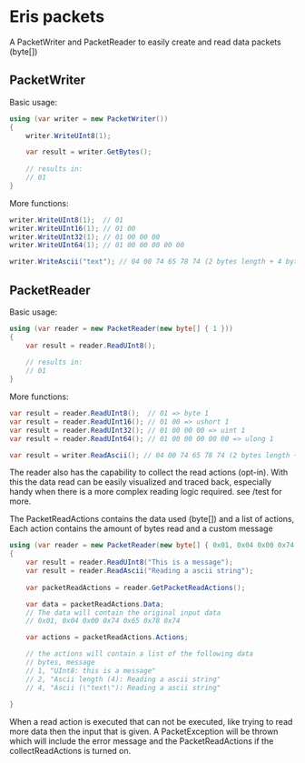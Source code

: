 # Eris packets

A PacketWriter and PacketReader to easily create and read data packets (byte[])

## PacketWriter 

Basic usage:
```c#
using (var writer = new PacketWriter())
{
    writer.WriteUInt8(1);

    var result = writer.GetBytes();
    
    // results in:
    // 01 
}
```

More functions:
```c#
writer.WriteUInt8(1);  // 01
writer.WriteUInt16(1); // 01 00
writer.WriteUInt32(1); // 01 00 00 00
writer.WriteUInt64(1); // 01 00 00 00 00 00

writer.WriteAscii("text"); // 04 00 74 65 78 74 (2 bytes length + 4 bytes text)
```

## PacketReader

Basic usage:
```c#
using (var reader = new PacketReader(new byte[] { 1 }))
{
    var result = reader.ReadUInt8();
    
    // results in:
    // 01    
}
```


More functions:
```c#
var result = reader.ReadUInt8();  // 01 => byte 1
var result = reader.ReadUInt16(); // 01 00 => ushort 1
var result = reader.ReadUInt32(); // 01 00 00 00 => uint 1
var result = reader.ReadUInt64(); // 01 00 00 00 00 00 => ulong 1

var result = writer.ReadAscii(); // 04 00 74 65 78 74 (2 bytes length + 4 bytes text) => "text"
```


The reader also has the capability to collect the read actions (opt-in). With this the data read can be easily visualized and traced back, especially handy when there is a more complex reading logic required.
see /test for more.

The PacketReadActions contains the data used (byte[]) and a list of actions, Each action contains the amount of bytes read and a custom message


```c#
using (var reader = new PacketReader(new byte[] { 0x01, 0x04 0x00 0x74 0x65 0x78 0x74 }, collectReadActions: true))
{
    var result = reader.ReadUInt8("This is a message");
    var result = reader.ReadAscii("Reading a ascii string");
    
    var packetReadActions = reader.GetPacketReadActions();

    var data = packetReadActions.Data;
    // The data will contain the original input data
    // 0x01, 0x04 0x00 0x74 0x65 0x78 0x74

    var actions = packetReadActions.Actions;

    // the actions will contain a list of the following data
    // bytes, message
    // 1, "UInt8: this is a message"
    // 2, "Ascii length (4): Reading a ascii string"
    // 4, "Ascii (\"text\"): Reading a ascii string"
    
}
```

When a read action is executed that can not be executed, like trying to read more data then the input that is given. A PacketException will be thrown which will include the error message and the PacketReadActions if the collectReadActions is turned on.